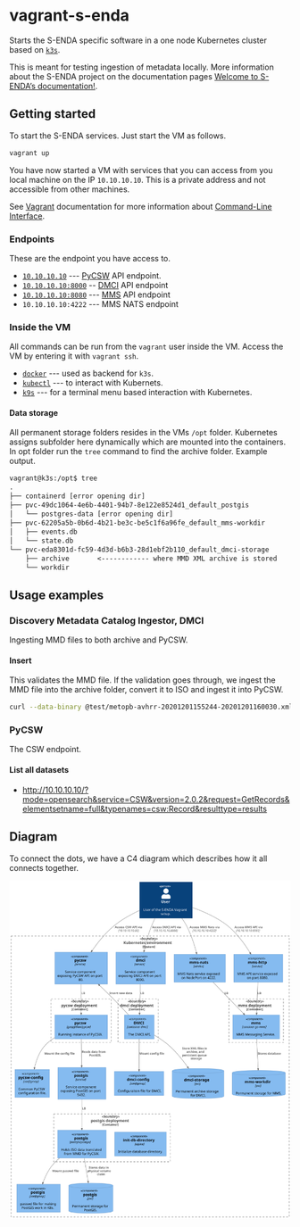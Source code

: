 # vagrant-s-enda

Starts the S-ENDA specific software in a one node Kubernetes cluster based on [`k3s`](https://github.com/k3s-io/k3s).

This is meant for testing ingestion of metadata locally. More information about the S-ENDA project on the documentation pages [Welcome to S-ENDA’s documentation!](https://s-enda-documentation.readthedocs.io/en/latest/).

## Getting started

To start the S-ENDA services. Just start the VM as follows.

```bash
vagrant up
```

You have now started a VM with services that you can access from you local machine on the IP `10.10.10.10`. This is a private address and not accessible from  other machines.

See [Vagrant](https://www.vagrantup.com/) documentation for more information about [Command-Line Interface](https://www.vagrantup.com/docs/cli).

### Endpoints

These are the endpoint you have access to.

* [`10.10.10.10`](http://10.10.10.10) --- [PyCSW](https://github.com/geopython/pycsw) API endpoint.
* [`10.10.10.10:8000`](http://10.10.10.10:8000) -- [DMCI](https://github.com/metno/discovery-metadata-catalog-ingestor) API endpoint
* [`10.10.10.10:8080`](http://10.10.10.10:8080) --- [MMS](https://github.com/metno/go-mms) API endpoint
* `10.10.10.10:4222` --- MMS NATS endpoint

### Inside the VM

All commands can be run from the `vagrant` user inside the VM. Access the VM by entering it with `vagrant ssh`.

* [`docker`](https://docs.docker.com/engine/reference/commandline/cli/) --- used as backend for `k3s`.
* [`kubectl`](https://github.com/kubernetes/kubectl) --- to interact with Kubernets.
* [`k9s`](https://github.com/derailed/k9s) --- for a terminal menu based interaction with Kubernetes.

#### Data storage

All permanent storage folders resides in the VMs `/opt` folder. Kubernetes assigns subfolder here dynamically which are mounted into the containers. In opt folder run the `tree` command to find the archive folder. Example output.

```plain
vagrant@k3s:/opt$ tree
.
├── containerd [error opening dir]
├── pvc-49dc1064-4e6b-4401-94b7-8e122e8524d1_default_postgis
│   └── postgres-data [error opening dir]
├── pvc-62205a5b-0b6d-4b21-be3c-be5c1f6a96fe_default_mms-workdir
│   ├── events.db
│   └── state.db
└── pvc-eda8301d-fc59-4d3d-b6b3-28d1ebf2b110_default_dmci-storage
    ├── archive       <------------ where MMD XML archive is stored
    └── workdir
```

## Usage examples

### Discovery Metadata Catalog Ingestor, DMCI

Ingesting MMD files to both archive and PyCSW.

#### Insert

This validates the MMD file. If the validation goes through, we ingest the MMD file into the archive folder, convert it to ISO and ingest it into PyCSW.

```bash
curl --data-binary @test/metopb-avhrr-20201201155244-20201201160030.xml http://10.10.10.10:8000/v1/insert
```

### PyCSW

The CSW endpoint.

#### List all datasets

* http://10.10.10.10/?mode=opensearch&service=CSW&version=2.0.2&request=GetRecords&elementsetname=full&typenames=csw:Record&resulttype=results

## Diagram

To connect the dots, we have a C4 diagram which describes how it all connects together.

![Deployment](dep.svg)

<!---
# java -jar ~/Nedlastinger/plantuml.jar -tsvg README.md

@startuml dep
!includeurl https://raw.githubusercontent.com/plantuml-stdlib/C4-PlantUML/v2.0.1/C4_Component.puml

LAYOUT_TOP_DOWN()
'LAYOUT_LEFT_RIGHT
'LAYOUT_WITH_LEGEND()
'LAYOUT_AS_SKETCH()


'
' Persons
'
Person(internal_user, "User", "User of the S-ENDA Vagrant setup.")

'----------------------------------------------------------------------

System_Boundary(k8s_env, "Kubernetes environment") {

  '
  ' ConfigMap
  '
  Component(catalog_service_postgis_conf, "postgis", "configmap", "passwd file for making PostGIS work in K8s.")
  Component(pycsw_config, "pycsw-config", "configmap", "Common PyCSW configuration file.")
  Component(config_dmci, "dmci-config", "configmap", "Configuraiton file for DMCI.")

  '
  ' Services
  '
  Component(catalog_service_postgis_service, "postgis", "service", "Service component exposing PostGIS on port 5432.")
  Component(pycsw_service, "pycsw", "service", "Service component exposing PyCSW API on port 80.")
  Component("service_dmci", "dmci", "service", "Service component exposing DMCI API on port 8000.")
  Component("service_mms_nats", "mms-nats", "service", "MMS Nats service exposed on NodePort on 4222.")
  Component("service_mms_http", "mms-http", "service", "MMS API service exposed on port 8080.")


  '
  ' Deployment postgis
  '
  Container_Boundary("catalog_service_postgis_boundary", "postgis deployment") {
    Component(init_db_directory, "init-db-directory", "alpine", "Initialize database directory.")
    Component(catalog_service_postgis, "postgis", "postgis/postgis", "Holds ISO data translated from MMD for PyCSW.")
    Rel(catalog_service_postgis, catalog_service_postgis_conf, "Mount passwd file")
  }

  ComponentDb(catalog_service_postgis_storage, "postgis", "pvc", "Permanent storage for PostGIS.")
  ComponentDb(storage_dmci, "dmci-storage", "pvc", "Permanent archive storage for DMCI.")
  ComponentDb(storage_mms, "mms-workdir", "pvc", "Permanent storage for MMS.")

  Rel(catalog_service_postgis, catalog_service_postgis_storage, "Stores data in physical volume claim")

  '
  ' Deployment pycsw
  '
  Container_Boundary("pycsw_boundary", "pycsw deployment") {
    Component(pycsw1, "pycsw", "geopython/pycsw", "Running instance of PyCSW.")

    Rel(pycsw1, pycsw_config, "Mount the config file")
    Rel(pycsw_service, pycsw1, "LB")
  }

  Rel(pycsw1, catalog_service_postgis_service, "Reads data from PostGIS.")
  Rel(catalog_service_postgis_service, catalog_service_postgis, "LB")

  '
  ' Deployment dmci
  '
  Container_Boundary("boundary_dmci", "dmci deployment") {
    Component("container_dmci", "DMCI", "container-dmci", "The DMCI API.")

    Rel(service_dmci, "container_dmci", "LB")
    Rel(container_dmci, storage_dmci, "Store XML files in archive, and persistent queue storage")
    Rel_U(container_dmci, pycsw_service, "Insert new data")
    Rel(container_dmci, config_dmci, "Mount config file")
  }

  '
  ' Deployment dmci
  '
  Container_Boundary("boundary_mms", "mms deployment") {
    Component(container_go_mms, "mms", "conainer-go-mms", "MMS Messaging Service.")

    Rel(service_mms_nats, container_go_mms, "LB")
    Rel(service_mms_http, container_go_mms, "LB")
    Rel(container_go_mms, storage_mms, "Stores database")
  }


  '
  ' Deployment pycsw-ingest
  '

  Rel(internal_user, pycsw_service, "Access CSW API via", "10.10.10.10:80")
  Rel(internal_user, service_dmci, "Access DMCI API via", "10.10.10.10:8000")
  Rel(internal_user, service_mms_nats, "Access MMS Nats via", "10.10.10.10:4222")
  Rel(internal_user, service_mms_http, "Access MMS API via", "10.10.10.10:8080")

}

@enduml
-->


<!---
vim: set spell spelllang=en:
-->
